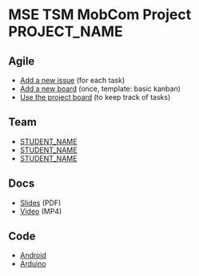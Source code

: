 # MSE TSM MobCom Project PROJECT_NAME

## Agile
* [Add a new issue](../../issues/new) (for each task)
* [Add a new board](../../projects/new) (once, template: basic kanban)
* [Use the project board](../../projects/1) (to keep track of tasks)

## Team
* [STUDENT_NAME](https://github.com/USER_NAME)
* [STUDENT_NAME](https://github.com/USER_NAME)
* [STUDENT_NAME](https://github.com/USER_NAME)

## Docs
* [Slides](Docs/Slides.pdf) (PDF)
* [Video](Docs/Video.mp4) (MP4)

## Code
* [Android](Android)
* [Arduino](Arduino)
